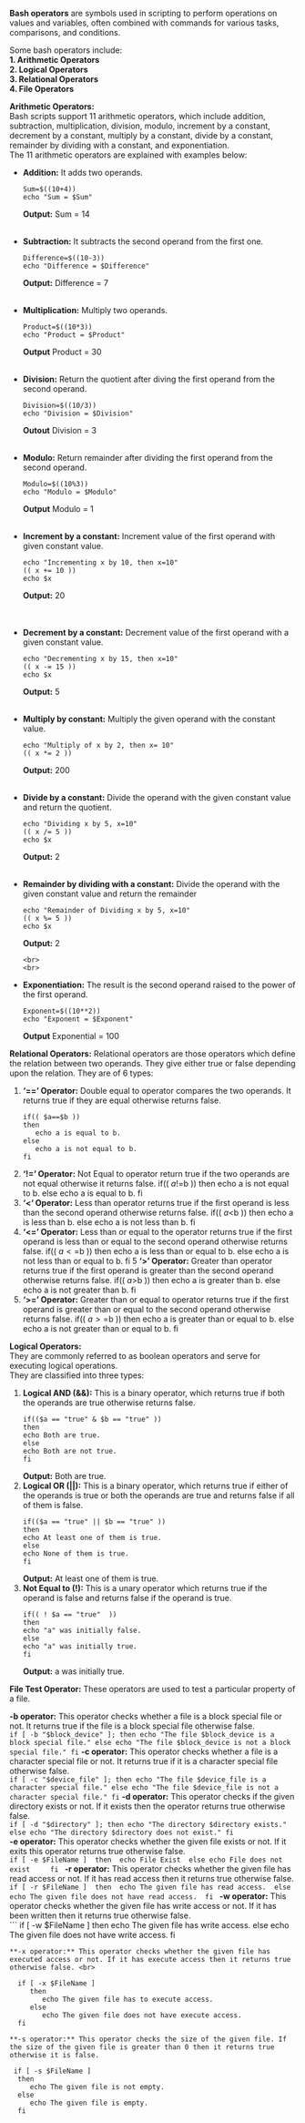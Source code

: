 **Bash operators** are symbols used in scripting to perform operations on values and variables, often combined with commands for various tasks, comparisons, and conditions.

Some bash operators include: <br>
**1. Arithmetic Operators** <br>
**2. Logical Operators** <br>
**3. Relational Operators** <br>
**4. File Operators**

**Arithmetic Operators:** <br>
   Bash scripts support 11 arithmetic operators, which include addition, subtraction, multiplication, division, modulo, increment by a constant, decrement by a constant, multiply by a constant, divide by a constant, remainder by dividing with a constant, and exponentiation. <br>
   The 11 arithmetic operators are explained with examples below: <br>
   - **Addition:** It adds two operands. <br>
      ```
      Sum=$((10+4))  
      echo "Sum = $Sum"
      ```
      **Output:**
      Sum = 14
      <br>
      <br>
   - **Subtraction:** It subtracts the second operand from the first one.
      ```
      Difference=$((10-3))  
      echo "Difference = $Difference"
      ```
      **Output:**
      Difference = 7 
      <br>
      <br>
   - **Multiplication:** Multiply two operands.
      ```
      Product=$((10*3))  
      echo "Product = $Product" 
      ```
      **Output**
      Product = 30
      <br>
      <br>
   - **Division:** Return the quotient after diving the first operand from the second operand.
      ```
      Division=$((10/3))
      echo "Division = $Division"
      ```
      **Outout**
      Division = 3
      <br>
      <br>
   - **Modulo:** Return remainder after dividing the first operand from the second operand.
      ```
      Modulo=$((10%3))  
      echo "Modulo = $Modulo"
      ```
      **Output**
      Modulo = 1
     <br>
     <br>
- **Increment by a constant:** Increment value of the first operand with given constant value.
     ```
     echo "Incrementing x by 10, then x=10"  
     (( x += 10 ))    
     echo $x
     ```
     **Output:** 20  
     <br>
     <br>
- **Decrement by a constant:** Decrement value of the first operand with a given constant value.
     ```
     echo "Decrementing x by 15, then x=10"  
     (( x -= 15 ))  
     echo $x  
     ```
     **Output:** 5
     <br>
     <br>
- **Multiply by constant:** Multiply the given operand with the constant value.
     ```
     echo "Multiply of x by 2, then x= 10"  
     (( x *= 2 ))
     ```
     **Output:** 200
     <br>
     <br>
- **Divide by a constant:** Divide the operand with the given constant value and return the quotient.
     ```
     echo "Dividing x by 5, x=10"  
     (( x /= 5 ))  
     echo $x 
     ```
     **Output:** 2
     <br>
     <br>
- **Remainder by dividing with a constant:** Divide the operand with the given constant value and return the remainder
     ```
     echo "Remainder of Dividing x by 5, x=10"  
     (( x %= 5 ))  
     echo $x  
     ```
     **Output:** 2
  
      <br>
      <br>
- **Exponentiation:** The result is the second operand raised to the power of the first operand.
     ```
     Exponent=$((10**2))  
     echo "Exponent = $Exponent"
     ```
     **Output**
     Exponential = 100

**Relational Operators:**
   Relational operators are those operators which define the relation between two operands. They give either true or false depending upon the relation. They are of 6 types:

   1. **‘==’ Operator:** Double equal to operator compares the two operands. It returns true if they are equal otherwise returns false.
      ```
      if(( $a==$b )) 
      then 
         echo a is equal to b. 
      else  
         echo a is not equal to b. 
      fi
      ```
   2. **‘!=’ Operator:** Not Equal to operator return true if the two operands are not equal otherwise it returns false.
       if(( $a!=$b )) 
       then 
          echo a is not equal to b. 
       else
          echo a is equal to b. 
   fi 
   3. **‘<‘ Operator:** Less than operator returns true if the first operand is less than the second operand otherwise returns false.
      if(( $a<$b )) 
      then 
         echo a is less than b. 
      else
         echo a is not less than b. 
      fi 
   4. **‘<=’ Operator:** Less than or equal to the operator returns true if the first operand is less than or equal to the second operand otherwise returns false.
      if(( $a<=$b )) 
      then 
         echo a is less than or equal to b. 
      else
         echo a is not less than or equal to b. 
   fi 
   5 **‘>’ Operator:** Greater than operator returns true if the first operand is greater than the second operand otherwise returns false.
      if(( $a>$b )) 
      then 
         echo a is greater than b. 
      else
         echo a is not greater than b. 
   fi 
   6. **‘>=’ Operator:** Greater than or equal to operator returns true if the first operand is greater than or equal to the second operand otherwise returns false.
        if(( $a>=$b )) 
        then 
            echo a is greater than or equal to b. 
        else
            echo a is not greater than or equal to b. 
        fi 
   
**Logical Operators:** <br>
   They are commonly referred to as boolean operators and serve for executing logical operations. <br> 
   They are classified into three types:
   
   1. **Logical AND (&&):** This is a binary operator, which returns true if both the operands are true otherwise returns false. <br>
      ```
      if(($a == "true" & $b == "true" )) 
      then 
      echo Both are true. 
      else
      echo Both are not true. 
      fi
      ```
      **Output:** Both are true.
   2. **Logical OR (||):** This is a binary operator, which returns true if either of the operands is true or both the operands are true and returns false if all of them is false.
      ```
      if(($a == "true" || $b == "true" )) 
      then 
      echo At least one of them is true. 
      else
      echo None of them is true.
      fi 
      ```
      **Output:** At least one of them is true.
   3. **Not Equal to (!):** This is a unary operator which returns true if the operand is false and returns false if the operand is true.
      ```
      if(( ! $a == "true"  )) 
      then 
      echo "a" was initially false. 
      else
      echo "a" was initially true. 
      fi 
      ```
      **Output:** a was initially true.

**File Test Operator:** These operators are used to test a particular property of a file.

   **-b operator:** This operator checks whether a file is a block special file or not. It returns true if the file is a block special file otherwise false. <br>
      ```
      if [ -b "$block_device" ]; then
         echo "The file $block_device is a block special file."
      else
         echo "The file $block_device is not a block special file."
      fi
      ```
   **-c operator:** This operator checks whether a file is a character special file or not. It returns true if it is a character special file otherwise false. <br>
      ```
      if [ -c "$device_file" ]; then
         echo "The file $device_file is a character special file."
      else
         echo "The file $device_file is not a character special file."
      fi
      ```
   **-d operator:** This operator checks if the given directory exists or not. If it exists then the operator returns true otherwise false. <br>
      ```
      if [ -d "$directory" ]; then
         echo "The directory $directory exists."
      else
         echo "The directory $directory does not exist."
      fi
     ```  
   **-e operator:** This operator checks whether the given file exists or not. If it exits this operator returns true otherwise false. <br>
     ```
      if [ -e $FileName ] 
       then 
          echo File Exist 
       else
          echo File does not exist    
       fi 
     ```
   **-r operator:** This operator checks whether the given file has read access or not. If it has read access then it returns true otherwise false. <br>
     ```
      if [ -r $FileName ] 
      then 
         echo The given file has read access. 
      else
         echo The given file does not have read access. 
      fi 
    ```
   **-w operator:** This operator checks whether the given file has write access or not. If it has been written then it returns true otherwise false. <br>
    ```
      if [ -w $FileName ] 
      then 
         echo The given file has write access. 
      else
         echo The given file does not have write access. 
      fi 
   ```
   **-x operator:** This operator checks whether the given file has executed access or not. If it has execute access then it returns true otherwise false. <br>
   ```
      if [ -x $FileName ] 
         then 
            echo The given file has to execute access. 
         else
            echo The given file does not have execute access. 
      fi 
   ```
   **-s operator:** This operator checks the size of the given file. If the size of the given file is greater than 0 then it returns true otherwise it is false.
   ```
     if [ -s $FileName ] 
      then 
         echo The given file is not empty. 
      else
         echo The given file is empty. 
      fi 
   ```

  

  

  

  

   
   
